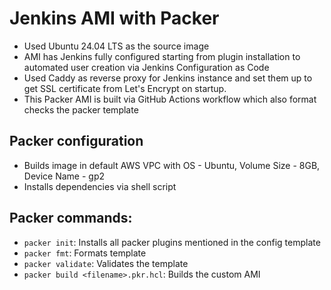 # Jenkins AMI with Packer


- Used Ubuntu 24.04 LTS as the source image  
- AMI has Jenkins fully configured starting from plugin installation to automated user creation via Jenkins Configuration as Code  
- Used Caddy as reverse proxy for Jenkins instance and set them up to get SSL certificate from Let's Encrypt on startup.
- This Packer AMI is built via GitHub Actions workflow which also format checks the packer template

## Packer configuration
- Builds image in default AWS VPC with OS - Ubuntu, Volume Size - 8GB, Device Name - gp2
- Installs dependencies via shell script

## Packer commands:  
- `packer init`: Installs all packer plugins mentioned in the config template
- `packer fmt`: Formats template
- `packer validate`: Validates the template
- `packer build <filename>.pkr.hcl`: Builds the custom AMI
